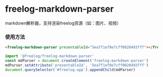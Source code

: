 # freelog-markdown-parser

markdown解析器，支持渲染freelog资源（如：图片、视频）

### 使用方法
```html
<freelog-markdown-parser presentableId="5ea7f1ef0e7cff0020493fff"></freelog-markdown-parser>
```

```js
import '@freelog/freelog-markdown-parser'
const mdParser = document.createElement('freelog-markdown-parser')
mdParser.setAttribute('presentableId', '5ea7f1ef0e7cff0020493fff')
document.querySelector('#freelog-app').appendChild(mdParser)
```